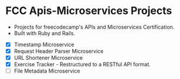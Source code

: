 # FCC Apis-Microservices Projects

* Projects for freecodecamp's APIs and Microservices Certification.
* Built with Ruby and Rails.

- [x] Timestamp Microservice
- [x] Request Header Parser Microservice
- [x] URL Shortener Microservice
- [x] Exercise Tracker - Restructured to a RESTful API format.
- [ ] File Metadata Microservice
